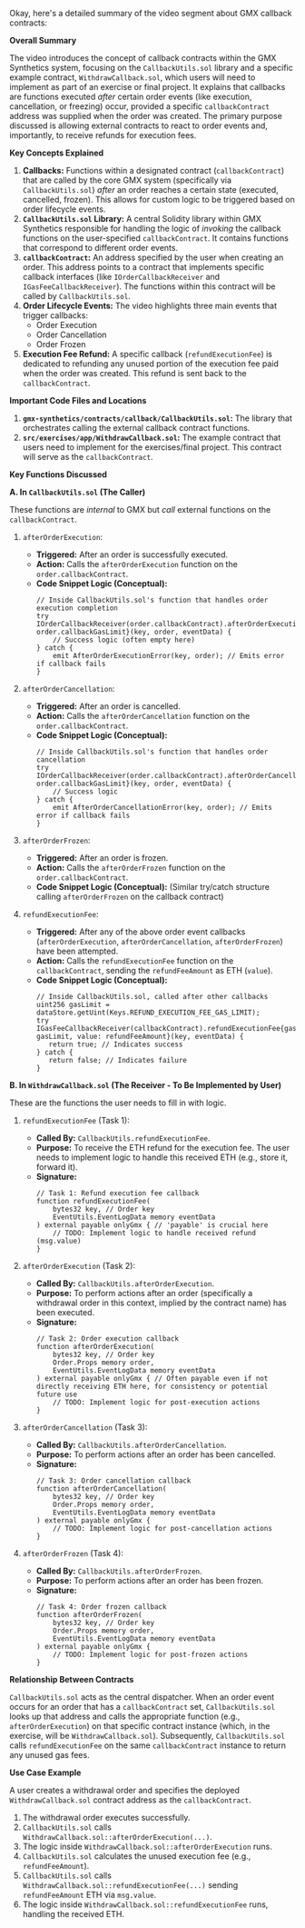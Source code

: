 Okay, here's a detailed summary of the video segment about GMX callback contracts:

**Overall Summary**

The video introduces the concept of callback contracts within the GMX Synthetics system, focusing on the `CallbackUtils.sol` library and a specific example contract, `WithdrawCallback.sol`, which users will need to implement as part of an exercise or final project. It explains that callbacks are functions executed *after* certain order events (like execution, cancellation, or freezing) occur, provided a specific `callbackContract` address was supplied when the order was created. The primary purpose discussed is allowing external contracts to react to order events and, importantly, to receive refunds for execution fees.

**Key Concepts Explained**

1.  **Callbacks:** Functions within a designated contract (`callbackContract`) that are called by the core GMX system (specifically via `CallbackUtils.sol`) *after* an order reaches a certain state (executed, cancelled, frozen). This allows for custom logic to be triggered based on order lifecycle events.
2.  **`CallbackUtils.sol` Library:** A central Solidity library within GMX Synthetics responsible for handling the logic of *invoking* the callback functions on the user-specified `callbackContract`. It contains functions that correspond to different order events.
3.  **`callbackContract`:** An address specified by the user when creating an order. This address points to a contract that implements specific callback interfaces (like `IOrderCallbackReceiver` and `IGasFeeCallbackReceiver`). The functions within this contract will be called by `CallbackUtils.sol`.
4.  **Order Lifecycle Events:** The video highlights three main events that trigger callbacks:
    *   Order Execution
    *   Order Cancellation
    *   Order Frozen
5.  **Execution Fee Refund:** A specific callback (`refundExecutionFee`) is dedicated to refunding any unused portion of the execution fee paid when the order was created. This refund is sent back to the `callbackContract`.

**Important Code Files and Locations**

1.  **`gmx-synthetics/contracts/callback/CallbackUtils.sol`:** The library that orchestrates calling the external callback contract functions.
2.  **`src/exercises/app/WithdrawCallback.sol`:** The example contract that users need to implement for the exercises/final project. This contract will serve as the `callbackContract`.

**Key Functions Discussed**

**A. In `CallbackUtils.sol` (The Caller)**

These functions are *internal* to GMX but *call* external functions on the `callbackContract`.

1.  `afterOrderExecution`:
    *   **Triggered:** After an order is successfully executed.
    *   **Action:** Calls the `afterOrderExecution` function on the `order.callbackContract`.
    *   **Code Snippet Logic (Conceptual):**
        ```solidity
        // Inside CallbackUtils.sol's function that handles order execution completion
        try IOrderCallbackReceiver(order.callbackContract).afterOrderExecution{gas: order.callbackGasLimit}(key, order, eventData) {
            // Success logic (often empty here)
        } catch {
            emit AfterOrderExecutionError(key, order); // Emits error if callback fails
        }
        ```

2.  `afterOrderCancellation`:
    *   **Triggered:** After an order is cancelled.
    *   **Action:** Calls the `afterOrderCancellation` function on the `order.callbackContract`.
    *   **Code Snippet Logic (Conceptual):**
        ```solidity
        // Inside CallbackUtils.sol's function that handles order cancellation
        try IOrderCallbackReceiver(order.callbackContract).afterOrderCancellation{gas: order.callbackGasLimit}(key, order, eventData) {
            // Success logic
        } catch {
            emit AfterOrderCancellationError(key, order); // Emits error if callback fails
        }
        ```

3.  `afterOrderFrozen`:
    *   **Triggered:** After an order is frozen.
    *   **Action:** Calls the `afterOrderFrozen` function on the `order.callbackContract`.
    *   **Code Snippet Logic (Conceptual):** (Similar try/catch structure calling `afterOrderFrozen` on the callback contract)

4.  `refundExecutionFee`:
    *   **Triggered:** After any of the above order event callbacks (`afterOrderExecution`, `afterOrderCancellation`, `afterOrderFrozen`) have been attempted.
    *   **Action:** Calls the `refundExecutionFee` function on the `callbackContract`, sending the `refundFeeAmount` as ETH (`value`).
    *   **Code Snippet Logic (Conceptual):**
        ```solidity
        // Inside CallbackUtils.sol, called after other callbacks
        uint256 gasLimit = dataStore.getUint(Keys.REFUND_EXECUTION_FEE_GAS_LIMIT);
        try IGasFeeCallbackReceiver(callbackContract).refundExecutionFee{gas: gasLimit, value: refundFeeAmount}(key, eventData) {
           return true; // Indicates success
        } catch {
           return false; // Indicates failure
        }
        ```

**B. In `WithdrawCallback.sol` (The Receiver - To Be Implemented by User)**

These are the functions the user needs to fill in with logic.

1.  `refundExecutionFee` (Task 1):
    *   **Called By:** `CallbackUtils.refundExecutionFee`.
    *   **Purpose:** To receive the ETH refund for the execution fee. The user needs to implement logic to handle this received ETH (e.g., store it, forward it).
    *   **Signature:**
        ```solidity
        // Task 1: Refund execution fee callback
        function refundExecutionFee(
            bytes32 key, // Order key
            EventUtils.EventLogData memory eventData
        ) external payable onlyGmx { // 'payable' is crucial here
            // TODO: Implement logic to handle received refund (msg.value)
        }
        ```

2.  `afterOrderExecution` (Task 2):
    *   **Called By:** `CallbackUtils.afterOrderExecution`.
    *   **Purpose:** To perform actions after an order (specifically a withdrawal order in this context, implied by the contract name) has been executed.
    *   **Signature:**
        ```solidity
        // Task 2: Order execution callback
        function afterOrderExecution(
            bytes32 key, // Order key
            Order.Props memory order,
            EventUtils.EventLogData memory eventData
        ) external payable onlyGmx { // Often payable even if not directly receiving ETH here, for consistency or potential future use
            // TODO: Implement logic for post-execution actions
        }
        ```

3.  `afterOrderCancellation` (Task 3):
    *   **Called By:** `CallbackUtils.afterOrderCancellation`.
    *   **Purpose:** To perform actions after an order has been cancelled.
    *   **Signature:**
        ```solidity
        // Task 3: Order cancellation callback
        function afterOrderCancellation(
            bytes32 key, // Order key
            Order.Props memory order,
            EventUtils.EventLogData memory eventData
        ) external payable onlyGmx {
            // TODO: Implement logic for post-cancellation actions
        }
        ```

4.  `afterOrderFrozen` (Task 4):
    *   **Called By:** `CallbackUtils.afterOrderFrozen`.
    *   **Purpose:** To perform actions after an order has been frozen.
    *   **Signature:**
        ```solidity
        // Task 4: Order frozen callback
        function afterOrderFrozen(
            bytes32 key, // Order key
            Order.Props memory order,
            EventUtils.EventLogData memory eventData
        ) external payable onlyGmx {
            // TODO: Implement logic for post-frozen actions
        }
        ```

**Relationship Between Contracts**

`CallbackUtils.sol` acts as the central dispatcher. When an order event occurs for an order that has a `callbackContract` set, `CallbackUtils.sol` looks up that address and calls the appropriate function (e.g., `afterOrderExecution`) on that specific contract instance (which, in the exercise, will be `WithdrawCallback.sol`). Subsequently, `CallbackUtils.sol` calls `refundExecutionFee` on the same `callbackContract` instance to return any unused gas fees.

**Use Case Example**

A user creates a withdrawal order and specifies the deployed `WithdrawCallback.sol` contract address as the `callbackContract`.
1.  The withdrawal order executes successfully.
2.  `CallbackUtils.sol` calls `WithdrawCallback.sol::afterOrderExecution(...)`.
3.  The logic inside `WithdrawCallback.sol::afterOrderExecution` runs.
4.  `CallbackUtils.sol` calculates the unused execution fee (e.g., `refundFeeAmount`).
5.  `CallbackUtils.sol` calls `WithdrawCallback.sol::refundExecutionFee(...)` sending `refundFeeAmount` ETH via `msg.value`.
6.  The logic inside `WithdrawCallback.sol::refundExecutionFee` runs, handling the received ETH.